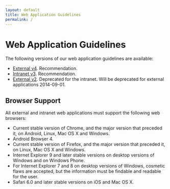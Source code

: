 ```yaml
---
layout: default
title: Web Application Guidelines
permalink: /
---
```


# Web Application Guidelines

The following versions of our web application guidelines are available:

* [External v4](http://malmostad.github.io/wag-external-v4/). Recommendation.
* [Intranet v3](http://malmostad.github.io/wag-intranet-v3/). Recommendation.
* [External v2](http://malmo.se/Web-Application-Guidelines.html). Deprecated for the intranet. Will be deprecated for external applications 2014-09-01.


## Browser Support

All external and intranet web applications must support the following web browsers:

* Current stable version of Chrome, and the major version that preceded it, on Android, Linux, Mac OS X and Windows.
* Android Browser 4.
* Current stable version of Firefox, and the major version that preceded it, on Linux, Mac OS X and Windows.
* Internet Explorer 9 and later stable versions on desktop versions of Windows and on Windows Phone.
* For Internet Explorer 7 and 8 on desktop versions of Windows, cosmetic flaws are accepted, but the information must be findable and readable for the user.
* Safari 6.0 and later stable versions on iOS and Mac OS X.

